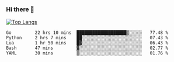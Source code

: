 ### Hi there 👋

<!--
**3Xpl0it3r/3Xpl0it3r** is a ✨ _special_ ✨ repository because its `README.md` (this file) appears on your GitHub profile.

Here are some ideas to get you started:

- 🔭 I’m currently working on ...
- 🌱 I’m currently learning ...
- 👯 I’m looking to collaborate on ...
- 🤔 I’m looking for help with ...
- 💬 Ask me about ...
- 📫 How to reach me: ...
- 😄 Pronouns: ...
- ⚡ Fun fact: ...
-->


[![Top Langs](https://github-readme-stats.vercel.app/api/top-langs/?username=3Xpl0it3r&layout=compact)](https://github.com/3Xpl0it3r/3Xpl0it3r)

<!--START_SECTION:waka-->

```text
Go         22 hrs 10 mins  ███████████████████▒░░░░░   77.48 %
Python     2 hrs 7 mins    ██░░░░░░░░░░░░░░░░░░░░░░░   07.43 %
Lua        1 hr 50 mins    █▓░░░░░░░░░░░░░░░░░░░░░░░   06.43 %
Bash       47 mins         ▓░░░░░░░░░░░░░░░░░░░░░░░░   02.77 %
YAML       30 mins         ▒░░░░░░░░░░░░░░░░░░░░░░░░   01.76 %
```

<!--END_SECTION:waka-->
